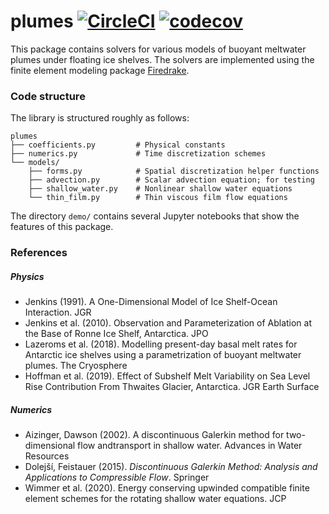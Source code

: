 # plumes [![CircleCI](https://circleci.com/gh/icepack/plumes.svg?style=svg)](https://circleci.com/gh/icepack/plumes) [![codecov](https://codecov.io/gh/icepack/plumes/branch/master/graph/badge.svg)](https://codecov.io/gh/icepack/plumes)

This package contains solvers for various models of buoyant meltwater plumes under floating ice shelves.
The solvers are implemented using the finite element modeling package [Firedrake](https://www.firedrakeproject.org).

### Code structure

The library is structured roughly as follows:

    plumes
    ├── coefficients.py         # Physical constants
    ├── numerics.py             # Time discretization schemes
    └── models/
        ├── forms.py            # Spatial discretization helper functions
        ├── advection.py        # Scalar advection equation; for testing
        ├── shallow_water.py    # Nonlinear shallow water equations
        └── thin_film.py        # Thin viscous film flow equations

The directory `demo/` contains several Jupyter notebooks that show the features of this package.

### References

##### Physics

* Jenkins (1991). A One-Dimensional Model of Ice Shelf-Ocean Interaction. JGR
* Jenkins et al. (2010). Observation and Parameterization of Ablation at the Base of Ronne Ice Shelf, Antarctica. JPO
* Lazeroms et al. (2018). Modelling present-day basal melt rates for Antarctic ice shelves using a parametrization of buoyant meltwater plumes. The Cryosphere
* Hoffman et al. (2019). Effect of Subshelf Melt Variability on Sea Level Rise Contribution From Thwaites Glacier, Antarctica. JGR Earth Surface

##### Numerics

* Aizinger, Dawson (2002). A discontinuous Galerkin method for two-dimensional flow andtransport in shallow water. Advances in Water Resources
* Dolejší, Feistauer (2015). *Discontinuous Galerkin Method: Analysis and Applications to Compressible Flow*. Springer
* Wimmer et al. (2020). Energy conserving upwinded compatible finite element schemes for the rotating shallow water equations. JCP
